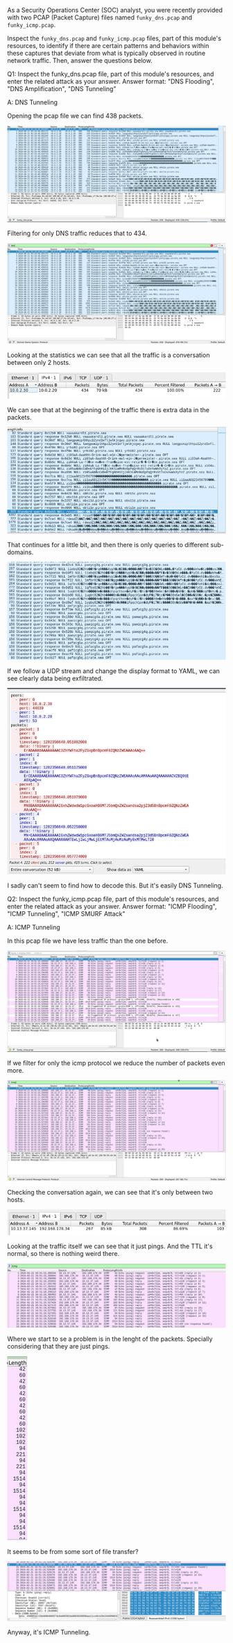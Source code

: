 

As a Security Operations Center (SOC) analyst, you were recently provided with two PCAP (Packet Capture) files named `funky_dns.pcap` and `funky_icmp.pcap`.

Inspect the `funky_dns.pcap` and `funky_icmp.pcap` files, part of this module's resources, to identify if there are certain patterns and behaviors within these captures that deviate from what is typically observed in routine network traffic. Then, answer the questions below.


Q1: Inspect the funky_dns.pcap file, part of this module's resources, and enter the related attack as your answer. Answer format: "DNS Flooding", "DNS Amplification", "DNS Tunneling"

A: DNS Tunneling

Opening the pcap file we can find 438 packets.

![](../../Img/Pasted%20image%2020250611153310.png)

Filtering for only DNS traffic reduces that to 434.

![](../../Img/Pasted%20image%2020250611153352.png)

Looking at the statistics we can see that all the traffic is a conversation between only 2 hosts.

![](../../Img/Pasted%20image%2020250611153636.png)

We can see that at the beginning of the traffic there is extra data in the packets.

![](../../Img/Pasted%20image%2020250611154149.png)

That continues for a little bit, and then there is only queries to different sub-domains.

![](../../Img/Pasted%20image%2020250611154320.png)

If we follow a UDP stream and change the display format to YAML, we can see clearly data being exfiltrated.

![](../../Img/Pasted%20image%2020250611154445.png)

I sadly can't seem to find how to decode this. But it's easily DNS Tunneling.

Q2: Inspect the funky_icmp.pcap file, part of this module's resources, and enter the related attack as your answer. Answer format: "ICMP Flooding", "ICMP Tunneling", "ICMP SMURF Attack"

A: ICMP Tunneling

In this pcap file we have less traffic than the one before.

![](../../Img/Pasted%20image%2020250611160006.png)

If we filter for only the icmp protocol we reduce the number of packets even more.

![](../../Img/Pasted%20image%2020250611160115.png)

Checking the conversation again, we can see that it's only between two hosts.

![](../../Img/Pasted%20image%2020250611160214.png)

Looking at the traffic itself we can see that it just pings.
And the TTL it's normal, so there is nothing weird there.

![](../../Img/Pasted%20image%2020250611160309.png)

Where we start to se a problem is in the lenght of the packets. Specially considering that they are just pings.

![](../../Img/Pasted%20image%2020250611160437.png)

It seems to be from some sort of file transfer?

![](../../Img/Pasted%20image%2020250611161033.png)

Anyway, it's ICMP Tunneling.
